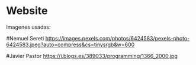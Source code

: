 # Website
Imagenes usadas:

#Nemuel Sereti
https://images.pexels.com/photos/6424583/pexels-photo-6424583.jpeg?auto=compress&cs=tinysrgb&w=600

#Javier Pastor
https://i.blogs.es/389033/programming/1366_2000.jpg